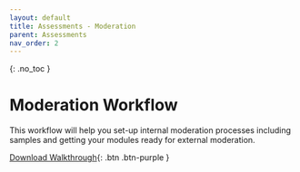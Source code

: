 ```yaml
---
layout: default
title: Assessments - Moderation
parent: Assessments
nav_order: 2
---
```


{: .no_toc }

# Moderation Workflow
This workflow will help you set-up internal moderation processes including samples and getting your modules ready for external moderation.

[Download Walkthrough](https://ssu-my.sharepoint.com/:w:/g/personal/martin_reid_solent_ac_uk/ESCfEV0Iia1FuEIJmBE23FsB12bpN2EwPr4TNn80By8FFw?e=hkdtyM){: .btn .btn-purple } 